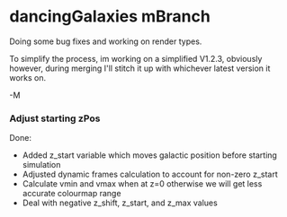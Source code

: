 # dancingGalaxies mBranch
Doing some bug fixes and working on render types. 

To simplify the process, im working on a simplified V1.2.3, obviously however, 
during merging I'll stitch it up with whichever latest version it works on.

-M

### Adjust starting zPos
Done:
- Added z_start variable which moves galactic position before starting simulation
- Adjusted dynamic frames calculation to account for non-zero z_start
- Calculate vmin and vmax when at z=0 otherwise we will get less accurate colourmap range
- Deal with negative z_shift, z_start, and z_max values

